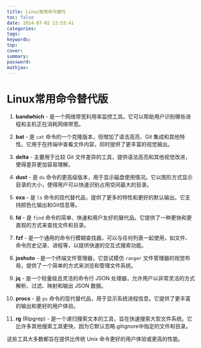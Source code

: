 ```yaml
---
title: Linux常用命令替代
toc: false
date: 2024-07-02 12:53:41
categories:
tags:
keywords:
top:
cover:
summary:
password:
mathjax:
---
```




# Linux常用命令替代版

1. **bandwhich** - 是一个网络带宽利用率监控工具。它可以帮助用户识别哪些进程和主机正在消耗网络带宽。

2. **bat** - 是 `cat` 命令的一个克隆版本，但增加了语法高亮、Git 集成和其他特性。它用于在终端中查看文件内容，同时提供了更丰富的视觉输出。

3. **delta** - 主要用于比较 Git 文件差异的工具，提供语法高亮和其他视觉改进，使得差异更加容易理解。

4. **dust** - 是 `du` 命令的更高级版本，用于显示磁盘使用情况。它以图形方式显示目录的大小，使得用户可以快速识别占用空间最大的目录。

5. **exa** - 是 `ls` 命令的现代替代品，提供了更多的特性和更好的默认输出。它支持颜色化输出和Git信息等。

6. **fd** - 是 `find` 命令的简单、快速和用户友好的替代品。它提供了一种更快和更直观的方式来查找文件和目录。

7. **fzf** - 是一个通用的命令行模糊查找器，可以与任何列表一起使用，如文件、命令历史记录、进程等，以提供快速的交互式搜索功能。

8. **joshuto** - 是一个终端文件管理器，它尝试模仿 `ranger` 文件管理器的视觉布局，提供了一个简单的方式来浏览和管理文件系统。

9. **jq** - 是一个轻量级且灵活的命令行 JSON 处理器，允许用户以非常灵活的方式解析、过滤、映射和输出 JSON 数据。

10. **procs** - 是 `ps` 命令的现代替代品，用于显示系统进程信息。它提供了更丰富的输出和更好的用户体验。

11. **rg** (Ripgrep) - 是一个递归搜索文本的工具，旨在快速搜索大型文件系统。它比许多其他搜索工具更快，因为它默认忽略.gitignore中指定的文件和目录。

这些工具大多数都旨在提供比传统 Unix 命令更好的用户体验或更高的性能。
